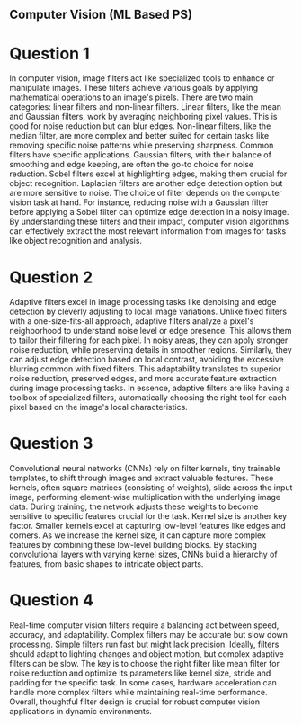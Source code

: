 ## Computer Vision (ML Based PS)
# Question 1
In computer vision, image filters act like specialized tools to enhance or manipulate images. These filters achieve various goals by applying mathematical operations to an image's pixels. There are two main categories: linear filters and non-linear filters. Linear filters, like the mean and Gaussian filters, work by averaging neighboring pixel values. This is good for noise reduction but can blur edges. Non-linear filters, like the median filter, are more complex and better suited for certain tasks like removing specific noise patterns while preserving sharpness.
Common filters have specific applications. Gaussian filters, with their balance of smoothing and edge keeping, are often the go-to choice for noise reduction. Sobel filters excel at highlighting edges, making them crucial for object recognition. Laplacian filters are another edge detection option but are more sensitive to noise. The choice of filter depends on the computer vision task at hand. For instance, reducing noise with a Gaussian filter before applying a Sobel filter can optimize edge detection in a noisy image. By understanding these filters and their impact, computer vision algorithms can effectively extract the most relevant information from images for tasks like object recognition and analysis.

# Question 2
Adaptive filters excel in image processing tasks like denoising and edge detection by cleverly adjusting to local image variations. Unlike fixed filters with a one-size-fits-all approach, adaptive filters analyze a pixel's neighborhood to understand noise level or edge presence. This allows them to tailor their filtering for each pixel. In noisy areas, they can apply stronger noise reduction, while preserving details in smoother regions. Similarly, they can adjust edge detection based on local contrast, avoiding the excessive blurring common with fixed filters. This adaptability translates to superior noise reduction, preserved edges, and more accurate feature extraction during image processing tasks. In essence, adaptive filters are like having a toolbox of specialized filters, automatically choosing the right tool for each pixel based on the image's local characteristics.

# Question 3
Convolutional neural networks (CNNs) rely on filter kernels, tiny trainable templates, to shift through images and extract valuable features. These kernels, often square matrices (consisting of weights), slide across the input image, performing element-wise multiplication with the underlying image data. During training, the network adjusts these weights to become sensitive to specific features crucial for the task.
Kernel size is another key factor. Smaller kernels excel at capturing low-level features like edges and corners. As we increase the kernel size, it can capture more complex features by combining these low-level building blocks. By stacking convolutional layers with varying kernel sizes, CNNs build a hierarchy of features, from basic shapes to intricate object parts.

# Question 4
Real-time computer vision filters require a balancing act between speed, accuracy, and adaptability. Complex filters may be accurate but slow down processing. Simple filters run fast but might lack precision. Ideally, filters should adapt to lighting changes and object motion, but complex adaptive filters can be slow. The key is to choose the right filter like mean filter for noise reduction and optimize its parameters like kernel size, stride and padding for the specific task. In some cases, hardware acceleration can handle more complex filters while maintaining real-time performance. Overall, thoughtful filter design is crucial for robust computer vision applications in dynamic environments.
